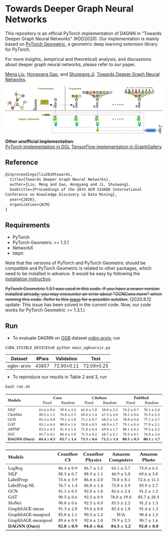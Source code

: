 # Towards Deeper Graph Neural Networks
This repository is an official PyTorch implementation of DAGNN in "Towards Deeper Graph Neural Networks" (KDD2020). Our implementation is mainly based on [PyTorch Geometric](https://pytorch-geometric.readthedocs.io/en/latest/), a geometric deep learning extension library for PyTorch.  

For more insights, (empirical and theoretical) analysis, and discussions about deeper graph neural networks, please refer to our paper.
  
  
[Meng Liu](https://mengliu1998.github.io), [Hongyang Gao](https://faculty.sites.iastate.edu/hygao/), and [Shuiwang Ji](http://people.tamu.edu/~sji/). [Towards Deeper Graph Neural Networks](https://www.kdd.org/kdd2020/accepted-papers/view/towards-deeper-graph-neural-networks).  

![](https://github.com/mengliu1998/Contents/raw/master/DeeperGNN/DAGNN.jpg)


**Other unofficial implementation**:  
[PyTorch implementation in DGL](https://github.com/dmlc/dgl/tree/master/examples/pytorch/dagnn) 
[TensorFlow implementation in GraphGallery](https://github.com/EdisonLeeeee/GraphGallery) 

## Reference
```
@inproceedings{liu2020towards,
  title={Towards Deeper Graph Neural Networks},
  author={Liu, Meng and Gao, Hongyang and Ji, Shuiwang},
  booktitle={Proceedings of the 26th ACM SIGKDD International Conference on Knowledge Discovery \& Data Mining},
  year={2020},
  organization={ACM}
}
```

## Requirements
* PyTorch
* PyTorch Geometric >= 1.3.1  
* NetworkX
* tdqm  


Note that the versions of PyTorch and PyTorch Geometric should be compatible and PyTorch Geometric is related to other packages, which need to be installed in advance. It would be easy by following the [installation instruction](https://pytorch-geometric.readthedocs.io/en/latest/notes/installation.html#).    

~~PyTorch Geometric 1.3.1 was used in this code. If you have a newer version installed already, you may encounter an error about "GCNConv.norm" when running this code. Refer to this [issue](https://github.com/mengliu1998/DeeperGNN/issues/2) for a possible solution.~~ (2020.8.12 update: This issue has been solved in the current code. Now, our code works for PyTorch Geometric >= 1.3.1.)

## Run
* To evaluate DAGNN on [OGB](https://ogb.stanford.edu) dataset [ogbn-arxiv](https://ogb.stanford.edu/docs/leader_nodeprop/#ogbn-arxiv), run
```linux
CUDA_VISIBLE_DEVICES=0 python main_ogbnarxiv.py
```
|**Dataset**|**#Para**|**Validation**|**Test**|
|-----------|--------------|---------------|----------------|
|ogbn-arxiv|43857|72.90±0.11|72.09±0.25|  

* To reproduce our results in Table 2 and 3, run  
```linux
bash run.sh
```

![](https://github.com/mengliu1998/Contents/blob/master/DeeperGNN/result_citation.png)  

![](https://github.com/mengliu1998/Contents/blob/master/DeeperGNN/result_coauthorship_copurchase.png)
